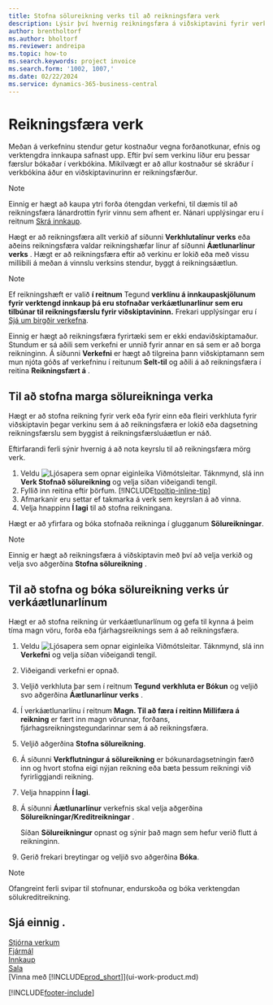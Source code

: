 ```yaml
---
title: Stofna sölureikning verks til að reikningsfæra verk
description: Lýsir því hvernig reikningsfæra á viðskiptavini fyrir verkkostnað sem verkferla og kostnað sem safnast upp.
author: brentholtorf
ms.author: bholtorf
ms.reviewer: andreipa
ms.topic: how-to
ms.search.keywords: project invoice
ms.search.form: '1002, 1007,'
ms.date: 02/22/2024
ms.service: dynamics-365-business-central
---
```

# Reikningsfæra verk

Meðan á verkefninu stendur getur kostnaður vegna forðanotkunar, efnis og verktengdra innkaupa safnast upp. Eftir því sem verkinu líður eru þessar færslur bókaðar í verkbókina. Mikilvægt er að allur kostnaður sé skráður í verkbókina áður en viðskiptavinurinn er reikningsfærður.

> [!NOTE]
> Einnig er hægt að kaupa ytri forða ótengdan verkefni, til dæmis til að reikningsfæra lánardrottin fyrir vinnu sem afhent er. Nánari upplýsingar eru í reitnum [Skrá innkaup](purchasing-how-record-purchases.md).

Hægt er að reikningsfæra allt verkið af síðunni **Verkhlutalínur verks** eða aðeins reikningsfæra valdar reikningshæfar línur af síðunni **Áætlunarlínur verks** . Hægt er að reikningsfæra eftir að verkinu er lokið eða með vissu millibili á meðan á vinnslu verksins stendur, byggt á reikningsáætlun.

> [!NOTE]  
> Ef reikningshæft er valið **í reitnum** Tegund **verklínu á innkaupaskjölunum fyrir verktengd innkaup þá eru stofnaðar verkáætlunarlínur sem eru tilbúnar til reikningsfærslu fyrir viðskiptavininn.**  Frekari upplýsingar eru í [Sjá um birgðir verkefna](projects-how-manage-project-supplies.md).

Einnig er hægt að reikningsfæra fyrirtæki sem er ekki endaviðskiptamaður. Stundum er sá aðili sem verkefni er unnið fyrir annar en sá sem er að borga reikninginn. Á síðunni **Verkefni** er hægt að tilgreina þann viðskiptamann sem mun njóta góðs af verkefninu í reitunum **Selt-til** og aðili á að reikningsfæra í reitina **Reikningsfært á** .

## Til að stofna marga sölureikninga verka

Hægt er að stofna reikning fyrir verk eða fyrir einn eða fleiri verkhluta fyrir viðskiptavin þegar verkinu sem á að reikningsfæra er lokið eða dagsetning reikningsfærslu sem byggist á reikningsfærsluáætlun er náð.

Eftirfarandi ferli sýnir hvernig á að nota keyrslu til að reikningsfæra mörg verk.  

1. Veldu ![Ljósapera sem opnar eiginleika Viðmótsleitar.](media/ui-search/search_small.png "Segðu mér hvað þú vilt gera") Táknmynd, slá inn **Verk Stofnað sölureikning** og velja síðan viðeigandi tengil.  
2. Fyllið inn reitina eftir þörfum. [!INCLUDE[tooltip-inline-tip](includes/tooltip-inline-tip_md.md)]
3. Afmarkanir eru settar ef takmarka á verk sem keyrslan á að vinna.
4. Velja hnappinn **Í lagi** til að stofna reikningana.  

Hægt er að yfirfara og bóka stofnaða reikninga í glugganum **Sölureikningar**.

> [!NOTE]
> Einnig er hægt að reikningsfæra á viðskiptavin með því að velja verkið og velja svo aðgerðina **Stofna sölureikning** . 

## Til að stofna og bóka sölureikning verks úr verkáætlunarlínum

Hægt er að stofna reikning úr verkáætlunarlínum og gefa til kynna á þeim tíma magn vöru, forða eða fjárhagsreiknings sem á að reikningsfæra.

1. Veldu ![Ljósapera sem opnar eiginleika Viðmótsleitar.](media/ui-search/search_small.png "Segðu mér hvað þú vilt gera") Táknmynd, slá inn **Verkefni** og velja síðan viðeigandi tengil.
2. Viðeigandi verkefni er opnað.
3. Veljið verkhluta þar sem í reitnum **Tegund** **verkhluta er Bókun** og veljið svo aðgerðina **Áætlunarlínur verks** .  
4. Í verkáætlunarlínu í reitnum **Magn. Til að færa í reitinn Millifæra á reikning** er fært inn magn vörunnar, forðans, fjárhagsreikningstegundarinnar sem á að reikningsfæra.  
5. Veljið aðgerðina **Stofna sölureikning**.
6. Á síðunni **Verkflutningur á sölureikning** er bókunardagsetningin færð inn og hvort stofna eigi nýjan reikning eða bæta þessum reikningi við fyrirliggjandi reikning.
7. Velja hnappinn **Í lagi**.  
8. Á síðunni **Áætlunarlínur** verkefnis skal velja aðgerðina **Sölureikningar/Kreditreikningar** .

    Síðan **Sölureikningur** opnast og sýnir það magn sem hefur verið flutt á reikninginn.
9. Gerið frekari breytingar og veljið svo aðgerðina **Bóka**.

> [!NOTE]  
> Ofangreint ferli svipar til stofnunar, endurskoða og bóka verktengdan sölukreditreikning.

## Sjá einnig .

[Stjórna verkum](projects-manage-projects.md)  
[Fjármál](finance.md)  
[Innkaup](purchasing-manage-purchasing.md)  
[Sala](sales-manage-sales.md)  
[Vinna með [!INCLUDE[prod_short](includes/prod_short.md)]](ui-work-product.md)  

[!INCLUDE[footer-include](includes/footer-banner.md)]

